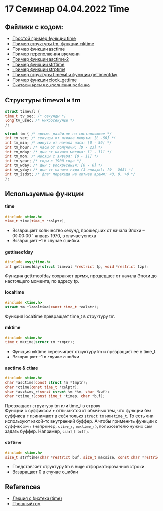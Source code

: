 # 17 Семинар 04.04.2022 Time
## Файлики с кодом:
* [Простой пример функции time](time.c)
* [Пример структуры tm, функции mktime](localtime.c)
* [Пример функции asctime](asctime.c)
* [Пример переполнения времени](localtime_overflow.c)
* [Пример функции asctime-2](asctime_change.c)
* [Пример функции strftime](strtime.c)
* [Пример функции strptime](strptime.c)
* [Пример структуры timeval и функции gettimeofday](gettimeofday.c)
* [Пример функции clock_gettime](clock_gettime.c)
* [Считаем время выполнения ребенка](times.c)

## Структуры timeval и tm
```c
struct timeval {
time_t tv_sec; /* секунды */
long tv_usec; /* микросекунды */
};
```

```c
struct tm { /* время, разбитое на составляющие */
int tm_sec; /* секунды от начала минуты: [0 -60] */
int tm_min; /* минуты от начала часа: [0 - 59] */
int tm_hour; /* часы от полуночи: [0 - 23] */
int tm_mday; /* дни от начала месяца: [1 - 31] */
int tm_mon; /* месяцы с января: [0 - 11] */
int tm_year; /* годы с 1900 года */
int tm_wday; /* дни с воскресенья: [0 - 6] */
int tm_yday; /* дни от начала года (1 января): [0 - 365] */
int tm_isdst; /* флаг перехода на летнее время: <0, 0, >0 */
};
```
## Используемые функции
#### time
```c
#include <time.h>
time_t time(time_t *calptr);
```
* Возвращает количество секунд, прошедших от начала Эпохи – 00:00:00 1 января 1970, в случае успеха
* Возвращает –1 в случае ошибки.


#### gettimeofday
```c
#include <sys/time.h>
int gettimeofday(struct timeval *restrict tp, void *restrict tzp);
```
Функция gettimeofday сохраняет время, прошедшее от начала Эпохи до настоящего момента, по адресу tp.

#### localtime
```c
#include <time.h>
struct tm *localtime(const time_t *calptr);
```
Функция localtime превращает time_t в структуру tm.

#### mktime
```c
#include <time.h>
time_t mktime(struct tm *tmptr);
```
* Функция mktime пересчитает структуру tm и превращает ее в time_t.
* Возвращает –1 в случае ошибки

#### asctime & ctime
```c
#include <time.h>
char *asctime(const struct tm *tmptr);
char *ctime(const time_t *calptr);
char *asctime_r(const struct tm *tm, char *buf);
char *ctime_r(const time_t *timep, char *buf);
```
Превращает структуру tm или time_t в строку \
Функции с суффиксом `r` отличаются от обычных тем, что функции без суффикса `r` принимают в себя только `struct tm` или `time_t`. То есть они используют какой-то внутренний буффер. А чтобы применить функции с суффиксом `r` (например, `ctime_r`, `asctime_r`), пользователю нужно сам задать буффер. Например, `char[] buff;`.

#### strftime
```c
#include <time.h>
size_t strftime(char *restrict buf, size_t maxsize, const char *restrict format,const struct tm *restrict tmptr);
```
* Представляет структуру tm в виде отформатированной строки.
* Возвращает 0 в случае ошибки

## References
* [Лекция с физтеха (time)](https://github.com/victor-yacovlev/mipt-diht-caos/tree/master/practice/time)
* [Прошлый год](https://github.com/blackav/hse-caos-2020/tree/master/12-files2#%D1%80%D0%B0%D0%B1%D0%BE%D1%82%D0%B0-%D1%81%D0%BE-%D0%B2%D1%80%D0%B5%D0%BC%D0%B5%D0%BD%D0%B5%D0%BC)
